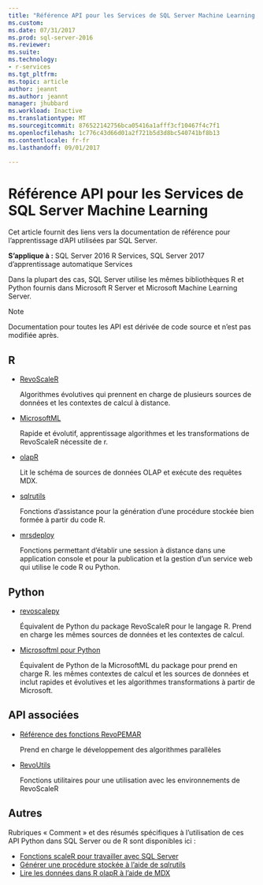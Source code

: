 ```yaml
---
title: "Référence API pour les Services de SQL Server Machine Learning | Documents Microsoft"
ms.custom: 
ms.date: 07/31/2017
ms.prod: sql-server-2016
ms.reviewer: 
ms.suite: 
ms.technology:
- r-services
ms.tgt_pltfrm: 
ms.topic: article
author: jeannt
ms.author: jeannt
manager: jhubbard
ms.workload: Inactive
ms.translationtype: MT
ms.sourcegitcommit: 876522142756bca05416a1afff3cf10467f4c7f1
ms.openlocfilehash: 1c776c43d66d01a2f721b5d3d8bc540741bf8b13
ms.contentlocale: fr-fr
ms.lasthandoff: 09/01/2017

---
```


# <a name="api-reference-for-sql-server-machine-learning-services"></a>Référence API pour les Services de SQL Server Machine Learning

Cet article fournit des liens vers la documentation de référence pour l’apprentissage d’API utilisées par SQL Server. 

**S’applique à :** SQL Server 2016 R Services, SQL Server 2017 d’apprentissage automatique Services

Dans la plupart des cas, SQL Server utilise les mêmes bibliothèques R et Python fournis dans Microsoft R Server et Microsoft Machine Learning Server. 

> [!NOTE]
> Documentation pour toutes les API est dérivée de code source et n’est pas modifiée après.

## <a name="r"></a>R

+ [RevoScaleR](https://docs.microsoft.com/r-server/r-reference/revoscaler/revoscaler)

    Algorithmes évolutives qui prennent en charge de plusieurs sources de données et les contextes de calcul à distance.

+ [MicrosoftML](https://docs.microsoft.com/r-server/r-reference/microsoftml/microsoftml-package)

    Rapide et évolutif, apprentissage algorithmes et les transformations de RevoScaleR nécessite de r.

+ [olapR](https://docs.microsoft.com/r-server/r-reference/olapr/olapr)

   Lit le schéma de sources de données OLAP et exécute des requêtes MDX.

+ [sqlrutils](https://docs.microsoft.com/r-server/r-reference/sqlrutils/sqlrutils)

    Fonctions d’assistance pour la génération d’une procédure stockée bien formée à partir du code R.

+ [mrsdeploy](https://docs.microsoft.com/r-server/r-reference/mrsdeploy/mrsdeploy-package)

   Fonctions permettant d’établir une session à distance dans une application console et pour la publication et la gestion d’un service web qui utilise le code R ou Python.

## <a name="python"></a>Python

+ [revoscalepy](https://docs.microsoft.com/r-server/python-reference/revoscalepy/revoscalepy-package)

    Équivalent de Python du package RevoScaleR pour le langage R. Prend en charge les mêmes sources de données et les contextes de calcul.

+ [Microsoftml pour Python](https://docs.microsoft.com/r-server/python-reference/microsoftml/microsoftml-package)

    Équivalent de Python de la MicrosoftML du package pour prend en charge R. les mêmes contextes de calcul et les sources de données et inclut rapides et évolutives et les algorithmes transformations à partir de Microsoft.

## <a name="related-apis"></a>API associées

+ [Référence des fonctions RevoPEMAR](https://docs.microsoft.com/r-server/r-reference/revopemar/pemar)

    Prend en charge le développement des algorithmes parallèles

+ [RevoUtils](https://docs.microsoft.com/r-server/r-reference/revoutils/revoutils)

    Fonctions utilitaires pour une utilisation avec les environnements de RevoScaleR

## <a name="other"></a>Autres

Rubriques « Comment » et des résumés spécifiques à l’utilisation de ces API Python dans SQL Server ou de R sont disponibles ici :

+ [Fonctions scaleR pour travailler avec SQL Server](scaler-functions-for-working-with-sql-server-data.md)
+ [Générer une procédure stockée à l’aide de sqlrutils](generating-an-r-stored-procedure-for-r-code-using-the-sqlrutils-package.md)
+ [Lire les données dans R olapR à l’aide de MDX](how-to-create-mdx-queries-using-olapr.md)

